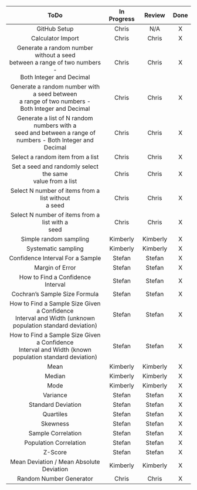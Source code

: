 |ToDo|In Progress|Review|Done|
|:-:    |:-:    |:-:    |:-:    |
|GitHub Setup|Chris|N/A|X|
|Calculator Import|Chris|Chris|X|
|Generate a random number without a seed<br/> between a range of two numbers -<br/> Both Integer and Decimal|Chris|Chris|X|
|Generate a random number with a seed between<br/> a range of two numbers -<br/> Both Integer and Decimal|Chris|Chris|X|
|Generate a list of N random numbers with a<br/> seed and between a range of<br/> numbers - Both Integer and Decimal|Chris|Chris|X|
|Select a random item from a list|Chris|Chris|X|
|Set a seed and randomly select the same<br/> value from a list|Chris|Chris|X|
|Select N number of items from a list without<br/> a seed|Chris|Chris|X|
|Select N number of items from a list with a<br/> seed|Chris|Chris|X|
|Simple random sampling|Kimberly|Kimberly|X|
|Systematic sampling|Kimberly|Kimberly|X|
|Confidence Interval For a Sample|Stefan|Stefan|X|
|Margin of Error|Stefan|Stefan|X|
|How to Find a Confidence Interval|Stefan|Stefan|X|
|Cochran’s Sample Size Formula|Stefan|Stefan|X|
|How to Find a Sample Size Given a Confidence<br/> Interval and Width (unknown<br/> population standard deviation)|Stefan|Stefan|X|
|How to Find a Sample Size Given a Confidence<br/> Interval and Width (known<br/> population standard deviation)|Stefan|Stefan|X|
|Mean|Kimberly|Kimberly|X|
|Median|Kimberly|Kimberly|X|
|Mode|Kimberly|Kimberly|X|
|Variance|Stefan|Stefan|X|
|Standard Deviation|Stefan|Stefan|X|
|Quartiles|Stefan|Stefan|X|
|Skewness|Stefan|Stefan|X|
|Sample Correlation|Stefan|Stefan|X|
|Population Correlation|Stefan|Stefan|X|
|Z-Score|Stefan|Stefan|X|
|Mean Deviation / Mean Absolute Deviation|Kimberly|Kimberly|X|
|Random Number Generator|Chris|Chris|X|
